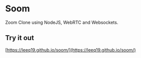 # Soom

Zoom Clone using NodeJS, WebRTC and Websockets.

## Try it out

[https://leeq19.github.io/soom/](https://leeq19.github.io/soom/)

